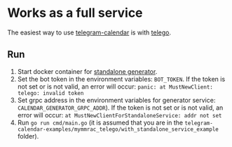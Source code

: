 # Works as a full service

The easiest way to use [telegram-calendar](https://github.com/thevan4/telegram-calendar)  is with [telego](https://github.com/mymmrac/telego).

## Run

1. Start docker container for [standalone generator](https://github.com/thevan4/telegram-calendar-examples/tree/main/standalone_service).
2. Set the bot token in the environment variables: `BOT_TOKEN`. If the token is not set or is not valid, an error will occur: `panic: at MustNewClient: telego: invalid token`
3. Set grpc address in the environment variables for generator service: `CALENDAR_GENERATOR_GRPC_ADDR`). If the token is not set or is not valid, an error will occur: `at MustNewClientForStandaloneService: addr not set`
4. Run `go run cmd/main.go` (it is assumed that you are in the `telegram-calendar-examples/mymmrac_telego/with_standalone_service_example` folder).
